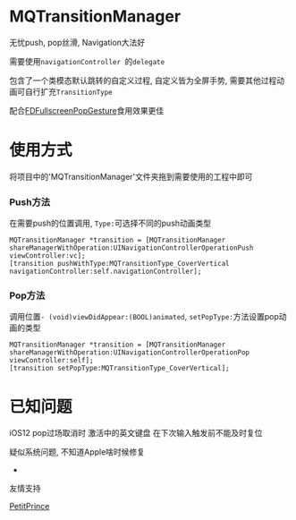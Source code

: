 # MQTransitionManager

无忧push, pop丝滑,  Navigation大法好

需要使用`navigationController `的`delegate`

包含了一个类模态默认跳转的自定义过程, 自定义皆为全屏手势, 需要其他过程动画可自行扩充`TransitionType`

配合[FDFullscreenPopGesture](https://github.com/forkingdog/FDFullscreenPopGesture)食用效果更佳

# 使用方式

将项目中的'MQTransitionManager'文件夹拖到需要使用的工程中即可

### Push方法

在需要push的位置调用, `Type:`可选择不同的push动画类型

```
MQTransitionManager *transition = [MQTransitionManager shareManagerWithOperation:UINavigationControllerOperationPush viewController:vc];
[transition pushWithType:MQTransitionType_CoverVertical navigationController:self.navigationController];
```

### Pop方法

调用位置`- (void)viewDidAppear:(BOOL)animated`, `setPopType:`方法设置pop动画的类型

```
MQTransitionManager *transition = [MQTransitionManager shareManagerWithOperation:UINavigationControllerOperationPop viewController:self];
[transition setPopType:MQTransitionType_CoverVertical];
```

# 已知问题

iOS12 pop过场取消时 激活中的英文键盘 在下次输入触发前不能及时复位

疑似系统问题, 不知道Apple啥时候修复

-

友情支持

[PetitPrince](https://github.com/vitanuan)